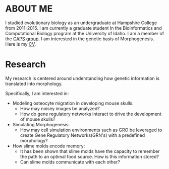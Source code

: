
# [](#ABOUT-ME)ABOUT ME
I studied evolutionary biology as an undergraduate at Hampshire College from 2011-2015. I am currently a graduate student In the Bioinformatics and Computational Biology program at the University of Idaho. I am a member of the [CAPS group](http://www.capsidaho.com/). I am interested in the genetic basis of Morphogenesis. Here is my [CV](morphogenetics.github.io/cv.pdf).


# [](#Research)Research
My research is centered around understanding how genetic information is translated into morphology.

Specifically, I am interested in:
- Modeling osteocyte migration in developing mouse skulls.
  - How may noisey images be analyzed?
  - How do gene regulatory networks interact to drive the development of mouse skulls?
- Simulating Morphogenesis:
  - How may cell simulation environments such as GRO be leveraged to create Gene Regulatory Networks(GRN's) with a predefined morphology?
- How slime molds encode memory:
  - It has been shown that slime molds have the capacity to remember the path to an optimal food source. How is this information stored?
  - Can slime molds communicate with each other?
